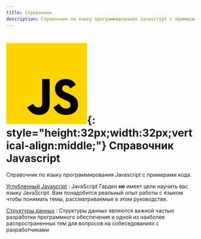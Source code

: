 ```yaml
---
title: Справочник
description: Справочник по языку программирования Javascript с примерами кода
---
```


# ![Javascript](../js.svg){: style="height:32px;width:32px;vertical-align:middle;"} Справочник Javascript

Справочник по языку программирования Javascript с примерами кода.

[Углубленный Javascript](/js/garden/index.md)
: JavaScript Гарден **не** имеет цели научить вас языку JavaScript. Вам понадобится реальный опыт работы с языком чтобы понимать темы, рассматриваемые в этом руководстве.

[Структуры данных](/js/data-structures/index.md)
: Структуры данных являются важной частью разработки программного обеспечения и одной из наиболее распространенных тем для вопросов на собеседованиях с разработчиками

